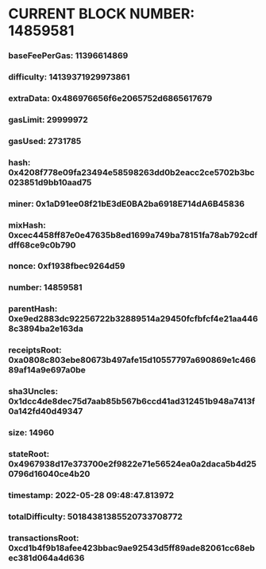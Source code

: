 # CURRENT BLOCK NUMBER: 14859581

### baseFeePerGas: 11396614869
### difficulty: 14139371929973861
### extraData: 0x486976656f6e2065752d6865617679
### gasLimit: 29999972
### gasUsed: 2731785
### hash: 0x4208f778e09fa23494e58598263dd0b2eacc2ce5702b3bc023851d9bb10aad75
### miner: 0x1aD91ee08f21bE3dE0BA2ba6918E714dA6B45836
### mixHash: 0xcec4458ff87e0e47635b8ed1699a749ba78151fa78ab792cdfdff68ce9c0b790
### nonce: 0xf1938fbec9264d59
### number: 14859581
### parentHash: 0xe9ed2883dc92256722b32889514a29450fcfbfcf4e21aa4468c3894ba2e163da
### receiptsRoot: 0xa0808c803ebe80673b497afe15d10557797a690869e1c46689af14a9e697a0be
### sha3Uncles: 0x1dcc4de8dec75d7aab85b567b6ccd41ad312451b948a7413f0a142fd40d49347
### size: 14960
### stateRoot: 0x4967938d17e373700e2f9822e71e56524ea0a2daca5b4d250796d16040ce4b20
### timestamp: 2022-05-28 09:48:47.813972
### totalDifficulty: 50184381385520733708772
### transactionsRoot: 0xcd1b4f9b18afee423bbac9ae92543d5ff89ade82061cc68ebec381d064a4d636
